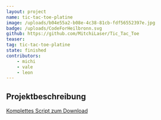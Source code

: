 ```yaml
---
layout: project
name: tic-tac-toe-platine
image: /uploads/b04e55a2-b08e-4c38-81cb-fdf56552397e.jpg
badge: /uploads/CodeForHeilbronn.svg
github: https://github.com/MitchiLaser/Tic_Tac_Toe
teaser: 
tag: tic-tac-toe-platine
state: finished
contributors:
    - michi
    - vale
    - leon
---
```


## Projektbeschreibung

[Komplettes Script zum Download](/uploads/e16f11a5-a42a-43d9-8440-0aa15a113841.pdf)
